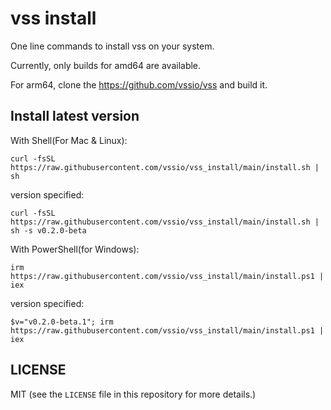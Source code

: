 # vss install

One line commands to install vss on your system.

Currently, only builds for amd64 are available.

For arm64, clone the https://github.com/vssio/vss and build it.

## Install latest version

With Shell(For Mac & Linux):

```
curl -fsSL https://raw.githubusercontent.com/vssio/vss_install/main/install.sh | sh
```

version specified:
```
curl -fsSL https://raw.githubusercontent.com/vssio/vss_install/main/install.sh | sh -s v0.2.0-beta
```


With PowerShell(for Windows):

```
irm https://raw.githubusercontent.com/vssio/vss_install/main/install.ps1 | iex
```

version specified:
```
$v="v0.2.0-beta.1"; irm https://raw.githubusercontent.com/vssio/vss_install/main/install.ps1 | iex
```

## LICENSE

MIT (see the `LICENSE` file in this repository for more details.)
